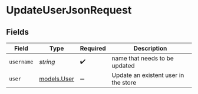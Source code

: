 # UpdateUserJsonRequest


## Fields

| Field                                | Type                                 | Required                             | Description                          |
| ------------------------------------ | ------------------------------------ | ------------------------------------ | ------------------------------------ |
| `username`                           | *string*                             | :heavy_check_mark:                   | name that needs to be updated        |
| `user`                               | [models.User](../models/user.md)     | :heavy_minus_sign:                   | Update an existent user in the store |